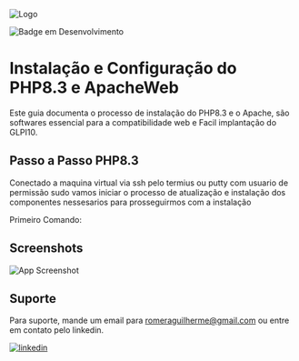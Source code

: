 ![Logo](https://i.ibb.co/4ms37qq/4.png)

![Badge em Desenvolvimento](http://img.shields.io/static/v1?label=STATUS&message=EM%20DESENVOLVIMENTO&color=GREEN&style=for-the-badge)


# Instalação e Configuração do PHP8.3 e ApacheWeb 

Este guia documenta o processo de instalação do PHP8.3 e o Apache, são softwares essencial para a compatibilidade web e Facil implantação do GLPI10.

## Passo a Passo PHP8.3
Conectado a maquina virtual via ssh pelo termius ou putty com usuario de permissão sudo vamos iniciar o processo de atualização e instalação dos componentes nessesarios para prosseguirmos com a instalação

Primeiro Comando:




## Screenshots

![App Screenshot](https://glpi-project.org/wp-content/uploads/2021/11/hero-image.png)


## Suporte

Para suporte, mande um email para romeraguilherme@gmail.com ou entre em contato pelo linkedin.


[![linkedin](https://img.shields.io/badge/linkedin-0A66C2?style=for-the-badge&logo=linkedin&logoColor=white)](https://www.linkedin.com/in/guilherme-romera-569801267/)
